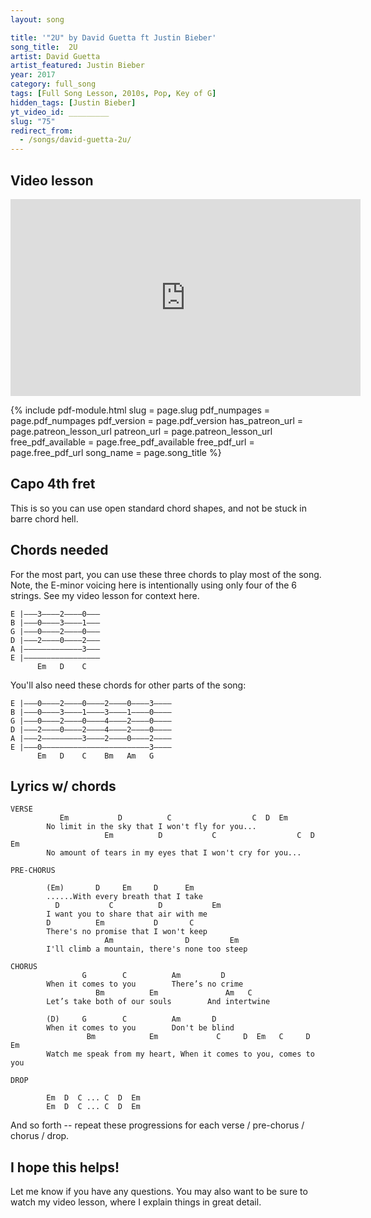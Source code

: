 ```yaml
---
layout: song

title: '"2U" by David Guetta ft Justin Bieber'
song_title:  2U
artist: David Guetta
artist_featured: Justin Bieber
year: 2017
category: full_song
tags: [Full Song Lesson, 2010s, Pop, Key of G]
hidden_tags: [Justin Bieber]
yt_video_id: _________
slug: "75"
redirect_from:
  - /songs/david-guetta-2u/
---
```


## Video lesson

<iframe width="560" height="315" src="https://www.youtube.com/embed/LZEE2Qp5Thg?showinfo=0" frameborder="0" allowfullscreen></iframe>



{% include pdf-module.html slug = page.slug pdf_numpages = page.pdf_numpages pdf_version = page.pdf_version has_patreon_url = page.patreon_lesson_url patreon_url = page.patreon_lesson_url free_pdf_available = page.free_pdf_available free_pdf_url = page.free_pdf_url song_name = page.song_title %}


## Capo 4th fret

This is so you can use open standard chord shapes, and not be stuck in barre chord hell.

## Chords needed

For the most part, you can use these three chords to play most of the song. Note, the E-minor voicing here is intentionally using only four of the 6 strings. See my video lesson for context here.

    E |–––3––––2––––0–––
    B |–––0––––3––––1–––
    G |–––0––––2––––0–––
    D |–––2––––0––––2–––
    A |–––––––––––––3–––
    E |–––––––––––––––––
          Em   D    C   

You'll also need these chords for other parts of the song:

    E |–––0––––2––––0––––2––––0––––3––––
    B |–––0––––3––––1––––3––––1––––0––––
    G |–––0––––2––––0––––4––––2––––0––––
    D |–––2––––0––––2––––4––––2––––0––––
    A |–––2–––––––––3––––2––––0––––2––––
    E |–––0––––––––––––––––––––––––3––––
          Em   D    C    Bm   Am   G


## Lyrics w/ chords

    VERSE
               Em           D          C                  C  D  Em
            No limit in the sky that I won't fly for you...
                         Em          D           C                  C  D  Em
            No amount of tears in my eyes that I won't cry for you...  

    PRE-CHORUS

            (Em)       D     Em     D      Em
            ......With every breath that I take
              D           C          D           Em
            I want you to share that air with me
            D          Em           D       C
            There's no promise that I won't keep
                         Am                D         Em
            I'll climb a mountain, there's none too steep

    CHORUS
                    G        C          Am         D             
            When it comes to you        There’s no crime
                       Bm          Em               Am   C
            Let’s take both of our souls        And intertwine

            (D)     G        C          Am       D
            When it comes to you        Don't be blind
                     Bm            Em             C     D  Em   C     D  Em
            Watch me speak from my heart, When it comes to you, comes to you

    DROP

            Em  D  C ... C  D  Em
            Em  D  C ... C  D  Em

And so forth -- repeat these progressions for each verse / pre-chorus / chorus / drop.

## I hope this helps!

Let me know if you have any questions. You may also want to be sure to watch my video lesson, where I explain things in great detail.
